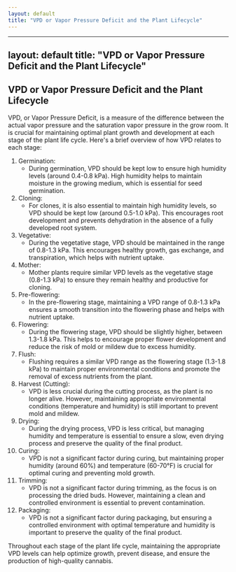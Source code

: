 ```yaml
---
layout: default
title: "VPD or Vapor Pressure Deficit and the Plant Lifecycle"
---
```


---
layout: default
title: "VPD or Vapor Pressure Deficit and the Plant Lifecycle"
---
## VPD or Vapor Pressure Deficit and the Plant Lifecycle

VPD, or Vapor Pressure Deficit, is a measure of the difference between the actual vapor pressure and the saturation vapor pressure in the grow room. It is crucial for maintaining optimal plant growth and development at each stage of the plant life cycle. Here's a brief overview of how VPD relates to each stage:

1. Germination:
    - During germination, VPD should be kept low to ensure high humidity levels (around 0.4-0.8 kPa). High humidity helps to maintain moisture in the growing medium, which is essential for seed germination.
2. Cloning:
    - For clones, it is also essential to maintain high humidity levels, so VPD should be kept low (around 0.5-1.0 kPa). This encourages root development and prevents dehydration in the absence of a fully developed root system.
3. Vegetative:
    - During the vegetative stage, VPD should be maintained in the range of 0.8-1.3 kPa. This encourages healthy growth, gas exchange, and transpiration, which helps with nutrient uptake.
4. Mother:
    - Mother plants require similar VPD levels as the vegetative stage (0.8-1.3 kPa) to ensure they remain healthy and productive for cloning.
5. Pre-flowering:
    - In the pre-flowering stage, maintaining a VPD range of 0.8-1.3 kPa ensures a smooth transition into the flowering phase and helps with nutrient uptake.
6. Flowering:
    - During the flowering stage, VPD should be slightly higher, between 1.3-1.8 kPa. This helps to encourage proper flower development and reduce the risk of mold or mildew due to excess humidity.
7. Flush:
    - Flushing requires a similar VPD range as the flowering stage (1.3-1.8 kPa) to maintain proper environmental conditions and promote the removal of excess nutrients from the plant.
8. Harvest (Cutting):
    - VPD is less crucial during the cutting process, as the plant is no longer alive. However, maintaining appropriate environmental conditions (temperature and humidity) is still important to prevent mold and mildew.
9. Drying:
    - During the drying process, VPD is less critical, but managing humidity and temperature is essential to ensure a slow, even drying process and preserve the quality of the final product.
10. Curing:
    - VPD is not a significant factor during curing, but maintaining proper humidity (around 60%) and temperature (60-70°F) is crucial for optimal curing and preventing mold growth.
11. Trimming:
    - VPD is not a significant factor during trimming, as the focus is on processing the dried buds. However, maintaining a clean and controlled environment is essential to prevent contamination.
12. Packaging:
    - VPD is not a significant factor during packaging, but ensuring a controlled environment with optimal temperature and humidity is important to preserve the quality of the final product.

Throughout each stage of the plant life cycle, maintaining the appropriate VPD levels can help optimize growth, prevent disease, and ensure the production of high-quality cannabis.